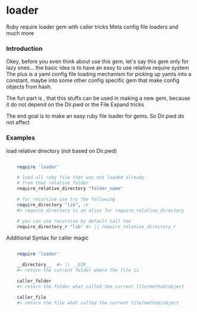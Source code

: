 loader
======

Ruby require loader gem with caller tricks
Meta config file loaders and much more

### Introduction

Okey, before you even think about use this gem, let's say this gem only for lazy ones...
the basic idea is to have an easy to use relative require system
The plus is a yaml config file loading mechanism for picking up yamls
into a constant,
maybe into some other config specific gem that make config objects from hash.

The fun part is , that this stuffs can be used in making a new gem,
because it do not depend on the Dir.pwd or
the File Expand tricks

The end goal is to make an easy ruby file loader for gems. So Dir.pwd do not affect

### Examples

load relative directory (not based on Dir.pwd)

```ruby

    require 'loader'

    # load all ruby file that was not loaded already
    # from that relative folder
    require_relative_directory "folder_name"

    # for recursive use try the following
    require_directory "lib", :r
    #> require_directory is an alias for require_relative_directory

    # you can use recursive by default call too
    require_directory_r "lib" #> || require_relative_directory_r

```

Additional Syntax for caller magic

```ruby

    require 'loader'

    __directory__  #> || __DIR__
    #> return the current folder where the file is

    caller_folder
    #> return the folder what called the current file/method/object

    caller_file
    #> return the file what called the current file/method/object

```